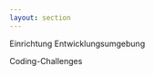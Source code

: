 ```yaml
---
layout: section
---
```


<EmojiTitle title="Praxisteil I" emoji="👷">
Einrichtung Entwicklungsumgebung

Coding-Challenges
</EmojiTitle>

<PageNumber/>
